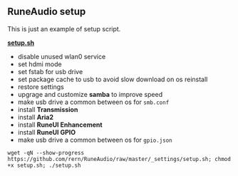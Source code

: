 RuneAudio setup
---

This is just an example of setup script. 

[**setup.sh**](https://github.com/rern/RuneAudio/blob/master/_settings/setup.sh)  
- disable unused wlan0 service
- set hdmi mode
- set fstab for usb drive
- set package cache to usb to avoid slow download on os reinstall
- restore settings
- upgrage and customize **samba** to improve speed
- make usb drive a common between os for `smb.conf`
- install **Transmission**
- install **Aria2**
- install **RuneUI Enhancement**
- install **RuneUI GPIO**
- make usb drive a common between os for `gpio.json`
```
wget -qN --show-progress https://github.com/rern/RuneAudio/raw/master/_settings/setup.sh; chmod +x setup.sh; ./setup.sh
```
